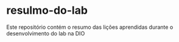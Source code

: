 # resulmo-do-lab
Este repositório contém o resumo das lições aprendidas durante o desenvolvimento do lab na DIO
